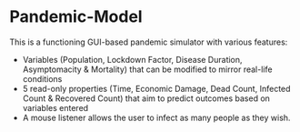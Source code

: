 # Pandemic-Model

This is a functioning GUI-based pandemic simulator with various features:

- Variables (Population, Lockdown Factor, Disease Duration, Asymptomacity & Mortality) that can be modified to mirror real-life conditions
- 5 read-only properties (Time, Economic Damage, Dead Count, Infected Count & Recovered Count) that aim to predict outcomes based on variables entered
- A mouse listener allows the user to infect as many people as they wish.
